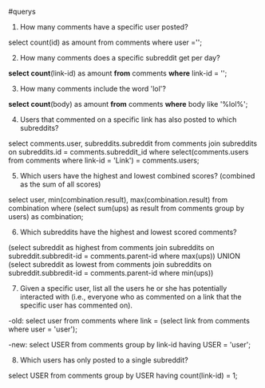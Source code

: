 #querys
1. How many comments have a specific user posted? <!--Wie sieht man welcher user den Kommentar geschrieben hat?-->

select count(id) as amount from comments where user ='';

2. How many comments does a specific subreddit get per day? <!--pro Tag??!-->


**select count**(link-id) as amount **from** comments **where** link-id = ''; 


3. How many comments include the word 'lol'?


**select count**(body) as amount **from** comments **where** body like '%lol%';


4. Users that commented on a specific link has also posted to which subreddits?

select comments.user, subreddits.subreddit from comments join subreddits on subreddits.id = comments.subreddit_id where select(comments.users from comments where link-id = 'Link') = comments.users;  

5. Which users have the highest and lowest combined scores? (combined as the sum of all
scores)


select user, min(combination.result), max(combination.result) from combination where (select sum(ups) as result from comments group by users) as combination;

6. Which subreddits have the highest and lowest scored comments?


(select subreddit as highest from comments join subreddits on subreddit.subbredit-id = comments.parent-id where max(ups)) UNION (select subreddit as lowest from comments join subreddits on subreddit.subbredit-id = comments.parent-id where min(ups)) 

<!--select sum(score) as sumScore from comments

**select max**(score) as max **from** comments; 


**select min**(score) as min **from** comments;-->


7. Given a specific user, list all the users he or she has potentially interacted with (i.e., everyone
who as commented on a link that the specific user has commented on).


-old:
select user from comments where link = (select link from comments where user = 'user');


-new:
select USER from comments group by link-id having USER = 'user';

8. Which users has only posted to a single subreddit?

select USER from comments group by USER having count(link-id) = 1;
